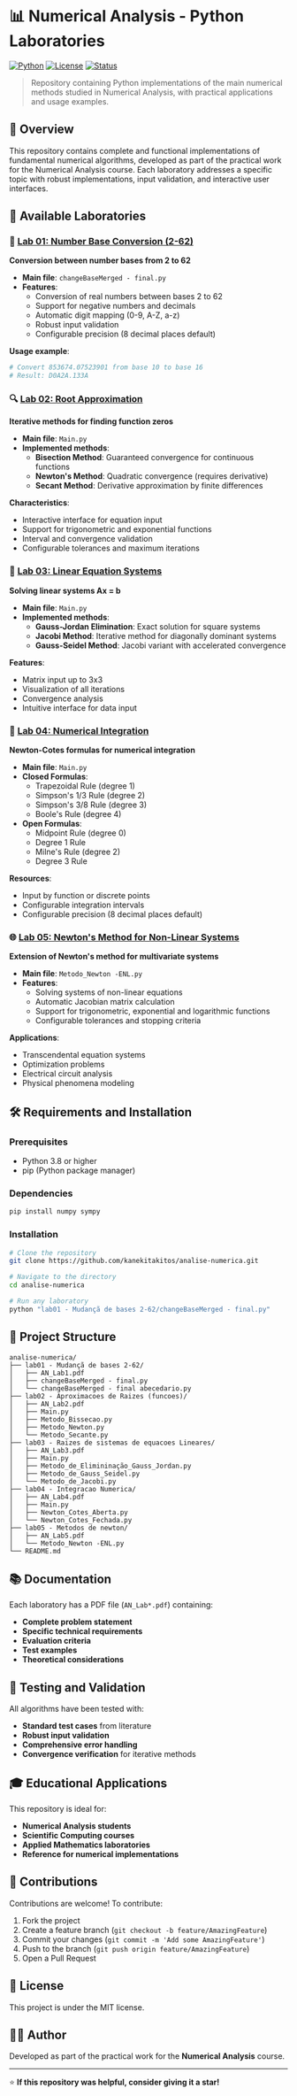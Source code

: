# 📊 Numerical Analysis - Python Laboratories

[![Python](https://img.shields.io/badge/Python-3.8+-blue.svg)](https://www.python.org/downloads/)
[![License](https://img.shields.io/badge/License-MIT-green.svg)](LICENSE)
[![Status](https://img.shields.io/badge/Status-Completed-brightgreen.svg)]()

> Repository containing Python implementations of the main numerical methods studied in Numerical Analysis, with practical applications and usage examples.

## 🎯 Overview

This repository contains complete and functional implementations of fundamental numerical algorithms, developed as part of the practical work for the Numerical Analysis course. Each laboratory addresses a specific topic with robust implementations, input validation, and interactive user interfaces.

## 🚀 Available Laboratories

### 🔢 [Lab 01: Number Base Conversion (2-62)](lab01%20-%20Mudançã%20de%20bases%202-62/)
**Conversion between number bases from 2 to 62**

- **Main file**: `changeBaseMerged - final.py`
- **Features**:
  - Conversion of real numbers between bases 2 to 62
  - Support for negative numbers and decimals
  - Automatic digit mapping (0-9, A-Z, a-z)
  - Robust input validation
  - Configurable precision (8 decimal places default)

**Usage example**:
```python
# Convert 853674.07523901 from base 10 to base 16
# Result: D0A2A.133A
```

### 🔍 [Lab 02: Root Approximation](lab02%20-%20Aproximacoes%20de%20Raizes%20(funcoes)/)
**Iterative methods for finding function zeros**

- **Main file**: `Main.py`
- **Implemented methods**:
  - **Bisection Method**: Guaranteed convergence for continuous functions
  - **Newton's Method**: Quadratic convergence (requires derivative)
  - **Secant Method**: Derivative approximation by finite differences

**Characteristics**:
- Interactive interface for equation input
- Support for trigonometric and exponential functions
- Interval and convergence validation
- Configurable tolerances and maximum iterations

### 🧮 [Lab 03: Linear Equation Systems](lab03%20-%20Raizes%20de%20sistemas%20de%20equacoes%20Lineares/)
**Solving linear systems Ax = b**

- **Main file**: `Main.py`
- **Implemented methods**:
  - **Gauss-Jordan Elimination**: Exact solution for square systems
  - **Jacobi Method**: Iterative method for diagonally dominant systems
  - **Gauss-Seidel Method**: Jacobi variant with accelerated convergence

**Features**:
- Matrix input up to 3x3
- Visualization of all iterations
- Convergence analysis
- Intuitive interface for data input

### 📐 [Lab 04: Numerical Integration](lab04%20-%20Integracao%20Numerica/)
**Newton-Cotes formulas for numerical integration**

- **Main file**: `Main.py`
- **Closed Formulas**:
  - Trapezoidal Rule (degree 1)
  - Simpson's 1/3 Rule (degree 2)
  - Simpson's 3/8 Rule (degree 3)
  - Boole's Rule (degree 4)
- **Open Formulas**:
  - Midpoint Rule (degree 0)
  - Degree 1 Rule
  - Milne's Rule (degree 2)
  - Degree 3 Rule

**Resources**:
- Input by function or discrete points
- Configurable integration intervals
- Configurable precision (8 decimal places default)

### 🌐 [Lab 05: Newton's Method for Non-Linear Systems](lab05%20-%20Metodos%20de%20newton/)
**Extension of Newton's method for multivariate systems**

- **Main file**: `Metodo_Newton -ENL.py`
- **Features**:
  - Solving systems of non-linear equations
  - Automatic Jacobian matrix calculation
  - Support for trigonometric, exponential and logarithmic functions
  - Configurable tolerances and stopping criteria

**Applications**:
- Transcendental equation systems
- Optimization problems
- Electrical circuit analysis
- Physical phenomena modeling

## 🛠️ Requirements and Installation

### Prerequisites
- Python 3.8 or higher
- pip (Python package manager)

### Dependencies
```bash
pip install numpy sympy
```

### Installation
```bash
# Clone the repository
git clone https://github.com/kanekitakitos/analise-numerica.git

# Navigate to the directory
cd analise-numerica

# Run any laboratory
python "lab01 - Mudançã de bases 2-62/changeBaseMerged - final.py"
```

## 🔧 Project Structure

```
analise-numerica/
├── lab01 - Mudançã de bases 2-62/
│   ├── AN_Lab1.pdf
│   ├── changeBaseMerged - final.py
│   └── changeBaseMerged - final abecedario.py
├── lab02 - Aproximacoes de Raizes (funcoes)/
│   ├── AN_Lab2.pdf
│   ├── Main.py
│   ├── Metodo_Bissecao.py
│   ├── Metodo_Newton.py
│   └── Metodo_Secante.py
├── lab03 - Raizes de sistemas de equacoes Lineares/
│   ├── AN_Lab3.pdf
│   ├── Main.py
│   ├── Metodo_de_Elimininação_Gauss_Jordan.py
│   ├── Metodo_de_Gauss_Seidel.py
│   └── Metodo_de_Jacobi.py
├── lab04 - Integracao Numerica/
│   ├── AN_Lab4.pdf
│   ├── Main.py
│   ├── Newton_Cotes_Aberta.py
│   └── Newton_Cotes_Fechada.py
├── lab05 - Metodos de newton/
│   ├── AN_Lab5.pdf
│   └── Metodo_Newton -ENL.py
└── README.md
```

## 📚 Documentation

Each laboratory has a PDF file (`AN_Lab*.pdf`) containing:
- **Complete problem statement**
- **Specific technical requirements**
- **Evaluation criteria**
- **Test examples**
- **Theoretical considerations**

## 🧪 Testing and Validation

All algorithms have been tested with:
- **Standard test cases** from literature
- **Robust input validation**
- **Comprehensive error handling**
- **Convergence verification** for iterative methods

## 🎓 Educational Applications

This repository is ideal for:
- **Numerical Analysis students**
- **Scientific Computing courses**
- **Applied Mathematics laboratories**
- **Reference for numerical implementations**

## 🤝 Contributions

Contributions are welcome! To contribute:

1. Fork the project
2. Create a feature branch (`git checkout -b feature/AmazingFeature`)
3. Commit your changes (`git commit -m 'Add some AmazingFeature'`)
4. Push to the branch (`git push origin feature/AmazingFeature`)
5. Open a Pull Request

## 📄 License

This project is under the MIT license.

## 👨‍💻 Author

Developed as part of the practical work for the **Numerical Analysis** course.

---

⭐ **If this repository was helpful, consider giving it a star!**
